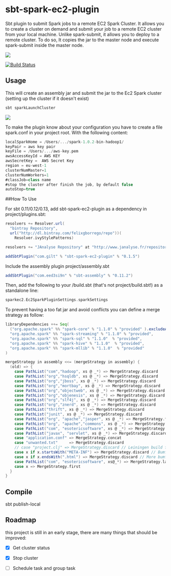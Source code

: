 sbt-spark-ec2-plugin
====================

Sbt plugin to submit Spark jobs to a remote EC2 Spark Cluster.
It allows you to create a cluster on demand and submit your job to a remote EC2 cluster from your local machine.
Unlike spark-submit, it allows you to deploy to a remote cluster. To do so, It copies the jar to the master node and 
execute spark-submit inside the master node.

![](https://raw2.github.com/felixgborrego/sbt-spark-ec2-plugin/master/docs/diagram.png)


[![Build Status](https://travis-ci.org/felixgborrego/lib-spark-manager.svg?branch=master)](https://travis-ci.org/felixgborrego/lib-spark-manager)

## Usage

This will create an assembly jar and submit the jar to the Ec2 Spark cluster (setting up the cluster if it doesn't exist)

```scala
sbt sparkLaunchCluster
```

![](https://raw2.github.com/felixgborrego/sbt-spark-ec2-plugin/master/docs/sbt-spark-ec2.gif)


To make the plugin know about your configuration you have to create a file spark.conf in your project root. With the 
following content:

```scala
localSparkHome = /Users/.../spark-1.0.2-bin-hadoop1/
keyPair = aws key pair
keyFile = /Users/.../aws-key.pem
awsAccessKeyId = AWS KEY
awsSecretKey =  AWS Secret Key
region = eu-west-1
clusterNumMaster=1
clusterNumWorkers=1
#classJob=class name
#stop the cluster after finish the job, by default false
autoStop=true
```




##How To Use

For sbt 0.11/0.12/0.13, add sbt-spark-ec2-plugin as a dependency in project/plugins.sbt:

```scala
resolvers += Resolver.url(
  "bintray Repository",
  url("http://dl.bintray.com/felixgborrego/repo"))(
    Resolver.ivyStylePatterns)

resolvers += "JAnalyse Repository" at "http://www.janalyse.fr/repository/"

addSbtPlugin("com.gilt" % "sbt-spark-ec2-plugin" % "0.1.5")
```


Include the assembly plugin project/assembly.sbt

```scala
addSbtPlugin("com.eed3si9n" % "sbt-assembly" % "0.11.2")
```


Then, add the following to your <project-root>/build.sbt (that's not project/build.sbt!) as a standalone line:

```scala
sparkec2.Ec2SparkPluginSettings.sparkSettings
```

To prevent having a too fat jar and avoid conflicts you can define a merge strategy as follow:

```scala
libraryDependencies ++= Seq(
  ("org.apache.spark" %% "spark-core" % "1.1.0" % "provided" ).excludeAll(excludeMortbayJetty),
  "org.apache.spark" %% "spark-streaming" % "1.1.0" % "provided",
  "org.apache.spark" %% "spark-sql" % "1.1.0"  % "provided",
  "org.apache.spark" %% "spark-hive" % "1.1.0"  % "provided",
  "org.apache.spark" %% "spark-mllib" % "1.1.0"  % "provided"
)

mergeStrategy in assembly <<= (mergeStrategy in assembly) {
  (old) => {
    case PathList("com","hadoop", xs @ _*) => MergeStrategy.discard
    case PathList("org","hsqldb", xs @ _*) => MergeStrategy.discard
    case PathList("org","jboss", xs @ _*) => MergeStrategy.discard
    case PathList("org","mortbay", xs @ _*) => MergeStrategy.discard
    case PathList("org","objectweb", xs @ _*) => MergeStrategy.discard
    case PathList("org","objenesis", xs @ _*) => MergeStrategy.discard
    case PathList("org","slf4j", xs @ _*) => MergeStrategy.discard
    case PathList("org","znerd", xs @ _*) => MergeStrategy.discard
    case PathList("thrift", xs @ _*) => MergeStrategy.discard
    case PathList("junit", xs @ _*) => MergeStrategy.discard
    case PathList("org", "apache","jasper", xs @ _*) => MergeStrategy.first
    case PathList("org", "apache","commons", xs @ _*) => MergeStrategy.first
    case PathList("com", "esotericsoftware", xs @ _*) => MergeStrategy.first
    case PathList("javax", "servlet", xs @ _*) => MergeStrategy.discard
    case "application.conf" => MergeStrategy.concat
    case "unwanted.txt"     => MergeStrategy.discard
    // case "project.clj" => MergeStrategy.discard // Leiningen build files
    case x if x.startsWith("META-INF") => MergeStrategy.discard // Bumf
    case x if x.endsWith(".html") => MergeStrategy.discard // More bumf
    case PathList("com", "esotericsoftware", xs@_*) => MergeStrategy.last // For Log$Logger.class
    case x => MergeStrategy.first
  }
}
```

## Compile 

sbt publish-local

## Roadmap

this project is still in an early stage, there are many things that should be improved:

- [X] Get cluster status
- [X] Stop cluster
- [ ] Schedule task and group task





